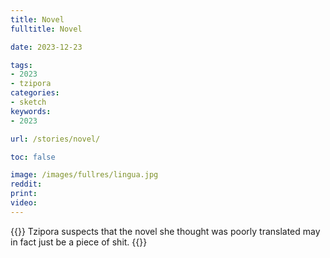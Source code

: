 ```yaml
---
title: Novel
fulltitle: Novel

date: 2023-12-23

tags:
- 2023
- tzipora
categories:
- sketch
keywords:
- 2023

url: /stories/novel/

toc: false

image: /images/fullres/lingua.jpg
reddit:
print:
video:
---
```

{{<hint caption>}}
Tzipora suspects that the novel she thought was poorly translated may in fact just be a piece of shit.
{{</hint>}}